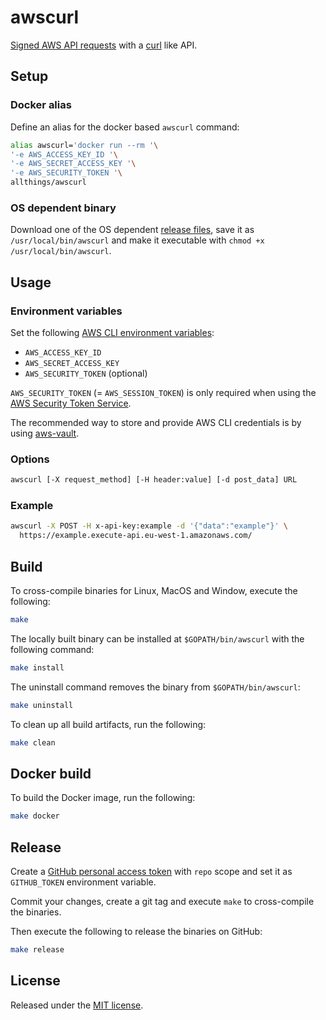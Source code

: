 # awscurl
[Signed AWS API requests](http://docs.aws.amazon.com/general/latest/gr/signing_aws_api_requests.html)
with a [curl](https://curl.haxx.se/docs/manpage.html) like API.

## Setup

### Docker alias
Define an alias for the docker based `awscurl` command:

```sh
alias awscurl='docker run --rm '\
'-e AWS_ACCESS_KEY_ID '\
'-e AWS_SECRET_ACCESS_KEY '\
'-e AWS_SECURITY_TOKEN '\
allthings/awscurl
```

### OS dependent binary
Download one of the OS dependent
[release files](https://github.com/allthings/awscurl/releases), save it as
`/usr/local/bin/awscurl` and make it executable with
`chmod +x /usr/local/bin/awscurl`.

## Usage

### Environment variables
Set the following
[AWS CLI environment variables](http://docs.aws.amazon.com/cli/latest/userguide/cli-environment.html):
* `AWS_ACCESS_KEY_ID`
* `AWS_SECRET_ACCESS_KEY`
* `AWS_SECURITY_TOKEN` (optional)

`AWS_SECURITY_TOKEN` (= `AWS_SESSION_TOKEN`) is only required when using the
[AWS Security Token Service](http://docs.aws.amazon.com/STS/latest/APIReference/Welcome.html).

The recommended way to store and provide AWS CLI credentials is by using
[aws-vault](https://github.com/99designs/aws-vault).

### Options

```sh
awscurl [-X request_method] [-H header:value] [-d post_data] URL
```

### Example

```sh
awscurl -X POST -H x-api-key:example -d '{"data":"example"}' \
  https://example.execute-api.eu-west-1.amazonaws.com/
```

## Build
To cross-compile binaries for Linux, MacOS and Window, execute the following:

```sh
make
```

The locally built binary can be installed at `$GOPATH/bin/awscurl` with the
following command:

```sh
make install
```

The uninstall command removes the binary from `$GOPATH/bin/awscurl`:

```sh
make uninstall
```

To clean up all build artifacts, run the following:

```sh
make clean
```

## Docker build
To build the Docker image, run the following:

```sh
make docker
```

## Release
Create a
[GitHub personal access token](https://help.github.com/articles/creating-a-personal-access-token-for-the-command-line/)
with `repo` scope and set it as `GITHUB_TOKEN` environment variable.

Commit your changes, create a git tag and execute `make` to cross-compile the
binaries.

Then execute the following to release the binaries on GitHub:

```sh
make release
```

## License
Released under the [MIT license](https://opensource.org/licenses/MIT).
